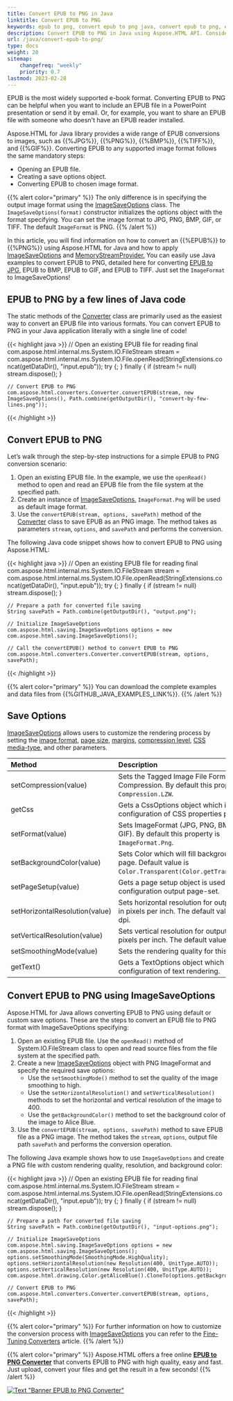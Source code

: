 ```yaml
---
title: Convert EPUB to PNG in Java
linktitle: Convert EPUB to PNG
keywords: epub to png, convert epub to png java, convert epub to png, epub to png conversion, epub to png converter, save options, stream provider, java code
description: Convert EPUB to PNG in Java using Aspose.HTML API. Consider various EPUB to PNG conversion scenarios in Java code.
url: /java/convert-epub-to-png/
type: docs
weight: 20
sitemap:
    changefreq: "weekly"
    priority: 0.7
lastmod: 2023-02-28
---
```


<link href="./../style.css" rel="stylesheet" type="text/css" />

EPUB is the most widely supported e-book format. Converting EPUB to PNG can be helpful when you want to include an EPUB file in a PowerPoint presentation or send it by email. Or, for example, you want to share an EPUB file with someone who doesn't have an EPUB reader installed.

Aspose.HTML for Java library provides a wide range of EPUB conversions to images, such as {{%JPG%}}, {{%PNG%}}, {{%BMP%}}, {{%TIFF%}}, and {{%GIF%}}. Converting EPUB to any supported image format follows the same mandatory steps:
 - Opening an EPUB file.
 - Creating a save options object.
 - Converting EPUB to chosen image format.

{{% alert color="primary" %}}
The only difference is in specifying the output image format using the [ImageSaveOptions](https://reference.aspose.com/html/java/com.aspose.html.saving/imagesaveoptions) class. The `ImageSaveOptions(format)` constructor initializes the options object with the format specifying. You can set the image format to JPG, PNG, BMP, GIF, or TIFF. The default `ImageFormat` is PNG.
{{% /alert %}}

In this article, you will find information on how to convert an {{%EPUB%}} to {{%PNG%}} using Aspose.HTML for Java and how to apply [ImageSaveOptions](https://reference.aspose.com/html/java/com.aspose.html.saving/imagesaveoptions) and [MemoryStreamProvider.](https://reference.aspose.com/html/java/com.aspose.html/package-frame) You can easily use Java examples to convert EPUB to PNG, detailed here for converting [EPUB to JPG,](/html/java/convert-epub-to-jpg/) EPUB to BMP, EPUB to GIF, and EPUB to TIFF. Just set the `ImageFormat` to ImageSaveOptions! 

## **EPUB to PNG by a few lines of Java code**

The static methods of the [Converter](https://reference.aspose.com/html/java/com.aspose.html.converters/converter) class are primarily used as the easiest way to convert an EPUB file into various formats. You can convert EPUB to PNG in your Java application literally with a single line of code!

{{< highlight java >}}
    // Open an existing EPUB file for reading
    final  com.aspose.html.internal.ms.System.IO.FileStream stream = com.aspose.html.internal.ms.System.IO.File.openRead(StringExtensions.concat(getDataDir(),  "input.epub"));
    try
    {;
    }
    finally { if (stream != null) stream.dispose(); }

    // Convert EPUB to PNG           
    com.aspose.html.converters.Converter.convertEPUB(stream, new ImageSaveOptions(), Path.combine(getOutputDir(), "convert-by-few-lines.png"));   
{{< /highlight >}}

## **Convert EPUB to PNG**

Let’s walk through the step-by-step instructions for a simple EPUB to PNG conversion scenario:

1. Open an existing EPUB file. In the example, we use the `openRead()` method to open and read an EPUB file from the file system at the specified path.
1. Create an instance of [ImageSaveOptions.](https://reference.aspose.com/html/java/com.aspose.html.saving/imagesaveoptions) `ImageFormat.Png` will be used as default image format.
1. Use the `convertEPUB(stream, options, savePath)` method of the [Converter](https://reference.aspose.com/html/java/com.aspose.html.converters/converter) class to save EPUB as an PNG image. The method takes as parameters `stream`, `options`, and `savePath` and performs the conversion.

The following Java code snippet shows how to convert EPUB to PNG using Aspose.HTML:

{{< highlight java >}}
    // Open an existing EPUB file for reading
    final  com.aspose.html.internal.ms.System.IO.FileStream stream = com.aspose.html.internal.ms.System.IO.File.openRead(StringExtensions.concat(getDataDir(),  "input.epub"));
    try
    {;
    }
    finally { if (stream != null) stream.dispose(); }

    // Prepare a path for converted file saving 
    String savePath = Path.combine(getOutputDir(), "output.png");

    // Initialize ImageSaveOptions 
    com.aspose.html.saving.ImageSaveOptions options = new com.aspose.html.saving.ImageSaveOptions();

    // Call the convertEPUB() method to convert EPUB to PNG
    com.aspose.html.converters.Converter.convertEPUB(stream, options, savePath);
{{< /highlight >}}

{{% alert color="primary" %}}
You can download the complete examples and data files from {{%GITHUB_JAVA_EXAMPLES_LINK%}}.
{{% /alert %}}

## **Save Options**

[ImageSaveOptions](https://reference.aspose.com/html/java/com.aspose.html.saving/imagesaveoptions) allows users to customize the rendering process by setting the [image format](https://reference.aspose.com/html/java/com.aspose.html.rendering.image/ImageFormat), [page size](https://reference.aspose.com/html/java/com.aspose.html.rendering/RenderingOptions#getPageSetup--), [margins](https://reference.aspose.com/html/java/com.aspose.html.drawing/Page#getMargin--), [compression level](https://reference.aspose.com/html/java/com.aspose.html.rendering.image/Compression), [CSS media-type](https://reference.aspose.com/html/java/com.aspose.html.rendering/MediaType), and other parameters.

| Method                                                     | Description                                                  |
| :----------------------------------------------------------- | :----------------------------------------------------------- |
| setCompression(value)| Sets the Tagged Image File Format (TIFF) Compression. By default this property is `Compression.LZW`.|
| getCss | Gets a CssOptions object which is used for configuration of CSS properties processing. |
| setFormat(value)| Sets ImageFormat (JPG, PNG, BMP, TIFF, or GIF). By default this property is `ImageFormat.Png`. |
| setBackgroundColor(value) | Sets Color which will fill background of every page. Default value is `Color.Transparent(Color.getTransparent())`. |
| setPageSetup(value) | Gets a page setup object is used for configuration output page-set.|
| setHorizontalResolution(value) | Sets horizontal resolution for output images in pixels per inch. The default value is 300 dpi. |
| setVerticalResolution(value) | Sets vertical resolution for output images in pixels per inch. The default value is 300 dpi. |
| setSmoothingMode(value) | Sets the rendering quality for this image. |
| getText() | Gets a TextOptions object which is used for configuration of text rendering. |

## **Convert EPUB to PNG using ImageSaveOptions**

Aspose.HTML for Java allows converting EPUB to PNG using default or custom save options. These are the steps to convert an EPUB file to PNG format with ImageSaveOptions specifying:  

1. Open an existing EPUB file. Use the `openRead()` method of System.IO.FileStream class to open and read source files from the file system at the specified path.
2. Create a new [ImageSaveOptions](https://reference.aspose.com/html/java/com.aspose.html.saving/imagesaveoptions) object with PNG ImageFormat and specify the required save options: 
    - Use the `setSmoothingMode()` method to set the quality of the image smoothing to high.
    - Use the `setHorizontalResolution()` and `setVerticalResolution()` methods to set the horizontal and vertical resolution of the image to 400.
    - Use the `getBackgroundColor()` method to set the background color of the image to Alice Blue.    
3. Use the `convertEPUB(stream, options, savePath)` method to save EPUB file as a PNG image. The method takes the `stream`, `options`, output file path `savePath` and performs the conversion operation.

The following Java example shows how to use `ImageSaveOptions` and create a PNG file with custom rendering quality, resolution, and background color:

{{< highlight java >}}
    // Open an existing EPUB file for reading
    final  com.aspose.html.internal.ms.System.IO.FileStream stream = com.aspose.html.internal.ms.System.IO.File.openRead(StringExtensions.concat(getDataDir(),  "input.epub"));
    try
    {;
    }
    finally { if (stream != null) stream.dispose(); }

    // Prepare a path for converted file saving 
    String savePath = Path.combine(getOutputDir(), "input-options.png");

    // Initialize ImageSaveOptions 
    com.aspose.html.saving.ImageSaveOptions options = new com.aspose.html.saving.ImageSaveOptions();
    options.setSmoothingMode(SmoothingMode.HighQuality);
    options.setHorizontalResolution(new Resolution(400, UnitType.AUTO));
    options.setVerticalResolution(new Resolution(400, UnitType.AUTO));
    com.aspose.html.drawing.Color.getAliceBlue().CloneTo(options.getBackgroundColor());

    // Convert EPUB to PNG
    com.aspose.html.converters.Converter.convertEPUB(stream, options, savePath);  
{{< /highlight >}}

{{% alert color="primary" %}}
For further information on how to customize the conversion process with [ImageSaveOptions](https://reference.aspose.com/html/java/com.aspose.html.saving/imagesaveoptions) you can refer to the [Fine-Tuning Converters](/html/java/converting-between-formats/fine-tuning-converters/) article.
{{% /alert %}}

<!-- ## **Output Stream Providers**

To save files in remote storage, such as a cloud or database, you can implement the [MemoryStreamProvider](https://reference.aspose.com/html/java/com.aspose.html/package-frame) interface.  This interface allows you to manually control the file creation process by creating a stream at the beginning of the document or page (depending on the output format) and releasing the early created stream after rendering it.

{{% alert color="primary" %}}
Aspose.HTML for Java offers a variety of output formats for rendering tasks. Some of these formats produce a single output file (for instance PDF, {{%XPS%}}), others create multiple files (Image formats JPG, PNG, etc.).
{{% /alert %}} 

The following example demonstrates how to implement and use a custom *MemoryStreamProvider* in your Java application:

{{< highlight java >}}

{{< /highlight >}}

{{< highlight java >}}

{{< /highlight >}}-->

{{% alert color="primary" %}}
Aspose.HTML offers a free online [**EPUB to PNG Converter**](https://products.aspose.app/html/conversion/epub-to-png) that converts EPUB to PNG with high quality, easy and fast. Just upload, convert your files and get the result in a few seconds!
{{% /alert %}}

<a href="https://products.aspose.app/html/conversion/epub-to-png" target="_blank">![Text "Banner EPUB to PNG Converter"](./../../../epub-to-png.png#center)</a>